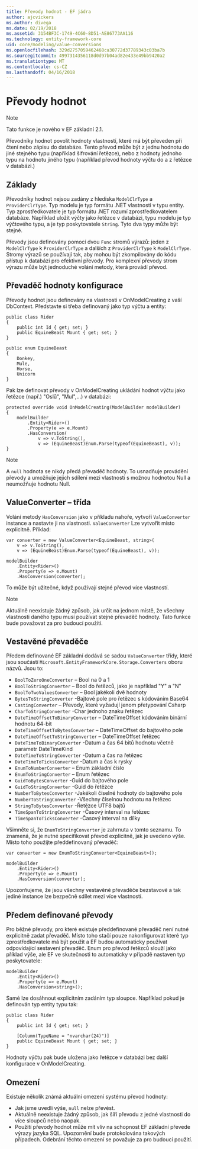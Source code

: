 ```yaml
---
title: Převody hodnot - EF jádra
author: ajcvickers
ms.author: divega
ms.date: 02/19/2018
ms.assetid: 3154BF3C-1749-4C60-8D51-AE86773AA116
ms.technology: entity-framework-core
uid: core/modeling/value-conversions
ms.openlocfilehash: 329d2757059462468ca30772d37789343c03ba7b
ms.sourcegitcommit: 4997314356118d0d97b04ad82e433e49bb9420a2
ms.translationtype: MT
ms.contentlocale: cs-CZ
ms.lasthandoff: 04/16/2018
---
```

# <a name="value-conversions"></a>Převody hodnot

> [!NOTE]  
> Tato funkce je nového v EF základní 2.1.

Převodníky hodnot povolit hodnoty vlastností, které má být převeden při čtení nebo zápisu do databáze. Tento převod může být z jednu hodnotu do jiné stejného typu (například šifrování řetězce), nebo z hodnoty jednoho typu na hodnotu jiného typu (například převod hodnoty výčtu do a z řetězce v databázi.)

## <a name="fundamentals"></a>Základy

Převodníky hodnot nejsou zadány z hlediska `ModelClrType` a `ProviderClrType`. Typ modelu je typ formátu .NET vlastnosti v typu entity. Typ zprostředkovatele je typ formátu .NET rozumí zprostředkovatelem databáze. Například uložit výčty jako řetězce v databázi, typu modelu je typ výčtového typu, a je typ poskytovatele `String`. Tyto dva typy může být stejné.

Převody jsou definovány pomocí dvou `Func` stromů výrazů: jeden z `ModelClrType` k `ProviderClrType` a dalších z `ProviderClrType` k `ModelClrType`. Stromy výrazů se používají tak, aby mohou být zkompilovány do kódu přístup k databázi pro efektivní převody. Pro komplexní převody strom výrazu může být jednoduché volání metody, která provádí převod.

## <a name="configuring-a-value-converter"></a>Převaděč hodnoty konfigurace

Převody hodnot jsou definovány na vlastnosti v OnModelCreating z vaší DbContext. Představte si třeba definovaný jako typ výčtu a entity:
```Csharp
public class Rider
{
    public int Id { get; set; }
    public EquineBeast Mount { get; set; }
}

public enum EquineBeast
{
    Donkey,
    Mule,
    Horse,
    Unicorn
}
```
Pak lze definovat převody v OnModelCreating ukládání hodnot výčtu jako řetězce (např.) "Oslů", "Mul",...) v databázi:
```Csharp
protected override void OnModelCreating(ModelBuilder modelBuilder)
{
    modelBuilder
        .Entity<Rider>()
        .Property(e => e.Mount)
        .HasConversion(
            v => v.ToString(),
            v => (EquineBeast)Enum.Parse(typeof(EquineBeast), v));
}
```
> [!NOTE]  
> A `null` hodnota se nikdy předá převaděč hodnoty. To usnadňuje provádění převody a umožňuje jejich sdílení mezi vlastnosti s možnou hodnotou Null a neumožňuje hodnotu Null.

## <a name="the-valueconverter-class"></a>ValueConverter – třída

Volání metody `HasConversion` jako v příkladu nahoře, vytvoří `ValueConverter` instance a nastavte ji na vlastnosti. `ValueConverter` Lze vytvořit místo explicitně. Příklad:
```Csharp
var converter = new ValueConverter<EquineBeast, string>(
    v => v.ToString(),
    v => (EquineBeast)Enum.Parse(typeof(EquineBeast), v));

modelBuilder
    .Entity<Rider>()
    .Property(e => e.Mount)
    .HasConversion(converter);
```
To může být užitečné, když používají stejné převod více vlastností.

> [!NOTE]  
> Aktuálně neexistuje žádný způsob, jak určit na jednom místě, že všechny vlastnosti daného typu musí používat stejné převaděč hodnoty. Tato funkce bude považovat za pro budoucí použití.

## <a name="built-in-converters"></a>Vestavěné převaděče

Předem definované EF základní dodává se sadou `ValueConverter` třídy, které jsou součástí `Microsoft.EntityFrameworkCore.Storage.Converters` oboru názvů. Jsou to:
* `BoolToZeroOneConverter` – Bool na 0 a 1
* `BoolToStringConverter` – Bool do řetězců, jako je například "Y" a "N"
* `BoolToTwoValuesConverter` – Bool jakékoli dvě hodnoty
* `BytesToStringConverter` -Bajtové pole pro řetězec s kódováním Base64
* `CastingConverter` – Převody, které vyžadují jenom přetypování Csharp
* `CharToStringConverter` -Char jednoho znaku řetězec
* `DateTimeOffsetToBinaryConverter` – DateTimeOffset kódováním binární hodnotu 64-bit
* `DateTimeOffsetToBytesConverter` – DateTimeOffset do bajtového pole
* `DateTimeOffsetToStringConverter` – DateTimeOffset řetězec
* `DateTimeToBinaryConverter` -Datum a čas 64 bitů hodnotu včetně parametr DateTimeKind
* `DateTimeToStringConverter` -Datum a čas na řetězec
* `DateTimeToTicksConverter` -Datum a čas k rysky
* `EnumToNumberConverter` – Enum základní číslo
* `EnumToStringConverter` – Enum řetězec
* `GuidToBytesConverter` -Guid do bajtového pole
* `GuidToStringConverter` -Guid do řetězce
* `NumberToBytesConverter` -Jakékoli číselné hodnoty do bajtového pole
* `NumberToStringConverter` -Všechny číselnou hodnotu na řetězec
* `StringToBytesConverter` -Řetězce UTF8 bajtů
* `TimeSpanToStringConverter` -Časový interval na řetězec
* `TimeSpanToTicksConverter` -Časový interval na dílky

Všimněte si, že `EnumToStringConverter` je zahrnuta v tomto seznamu. To znamená, že je nutné specifikovat převod explicitně, jak je uvedeno výše. Místo toho použijte předdefinovaný převaděč:
```Csharp
var converter = new EnumToStringConverter<EquineBeast>();

modelBuilder
    .Entity<Rider>()
    .Property(e => e.Mount)
    .HasConversion(converter);
```
Upozorňujeme, že jsou všechny vestavěné převaděče bezstavové a tak jediné instance lze bezpečně sdílet mezi více vlastností.

## <a name="pre-defined-conversions"></a>Předem definované převody

Pro běžné převody, pro které existuje předdefinované převaděč není nutné explicitně zadat převaděč. Místo toho stačí pouze nakonfigurovat které typ zprostředkovatele má být použit a EF budou automaticky používat odpovídající sestavení převaděč. Enum pro převod řetězců slouží jako příklad výše, ale EF ve skutečnosti to automaticky v případě nastaven typ poskytovatele:
```Csharp
modelBuilder
    .Entity<Rider>()
    .Property(e => e.Mount)
    .HasConversion<string>();
```
Samé lze dosáhnout explicitním zadáním typ sloupce. Například pokud je definován typ entity typu tak:
```Csharp
public class Rider
{
    public int Id { get; set; }

    [Column(TypeName = "nvarchar(24)")]
    public EquineBeast Mount { get; set; }
}
```
Hodnoty výčtu pak bude uložena jako řetězce v databázi bez další konfigurace v OnModelCreating.

## <a name="limitations"></a>Omezení

Existuje několik známá aktuální omezení systému převod hodnoty:
* Jak jsme uvedli výše, `null` nelze převést.
* Aktuálně neexistuje žádný způsob, jak šíří převodu z jedné vlastnosti do více sloupců nebo naopak.
* Použití převody hodnot může mít vliv na schopnost EF základní převede výrazy jazyka SQL. Upozornění bude protokolována takových případech.
Odebrání těchto omezení se považuje za pro budoucí použití.
